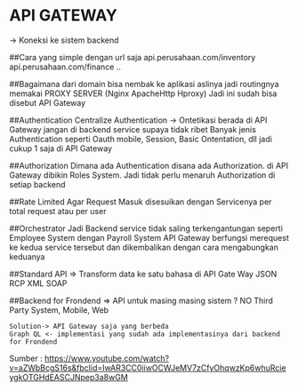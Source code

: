 # API GATEWAY 
-> Koneksi ke sistem backend

##Cara yang simple dengan url saja
    api.perusahaan.com/inventory
    api.perusahaan.com/finance
    ..

##Bagaimana dari domain bisa nembak ke aplikasi aslinya
    jadi routingnya memakai PROXY SERVER (Nginx ApacheHttp Hproxy)
    Jadi ini sudah bisa disebut API Gateway

##Authentication
    Centralize Authentication -> Ontetikasi berada di API Gateway jangan di backend service supaya tidak ribet
    Banyak jenis Authentication seperti  Oauth mobile, Session, Basic Ontentation, dll jadi cukup 1 saja di API Gateway

##Authorization
    Dimana ada Authentication disana ada Authorization.
    di API Gateway dibikin Roles System. Jadi tidak perlu menaruh Authorization di setiap backend

##Rate Limited
    Agar Request Masuk disesuikan dengan Servicenya
    per total request atau per user

##Orchestrator
    Jadi Backend service tidak saling terkengantungan seperti Employee System dengan Payroll System 
    API Gateway berfungsi merequest ke kedua service tersebut dan dikembalikan dengan cara mengabungkan keduanya

##Standard API => Transform data ke satu bahasa di API Gate Way
    JSON
    RCP
    XML
    SOAP


##Backend for Frondend =>
    API untuk masing masing sistem ? NO 
    Third Party System, Mobile, Web 

    Solution-> API Gateway saja yang berbeda 
    Graph QL <- implementasi yang sudah ada implementasinya dari backend for Frondend

Sumber : https://www.youtube.com/watch?v=aZWbBcgS16s&fbclid=IwAR3CC0iiwOCWJeMV7zCfyOhqwzKp6whuRcieygkOTGHdEASCJNpep3a8wGM